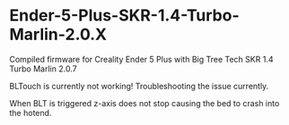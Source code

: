# Ender-5-Plus-SKR-1.4-Turbo-Marlin-2.0.X
Compiled firmware for Creality Ender 5 Plus with Big Tree Tech SKR 1.4 Turbo Marlin 2.0.7 

BLTouch is currently not working! Troubleshooting the issue currently.

When BLT is triggered z-axis does not stop causing the bed to crash into the hotend.
